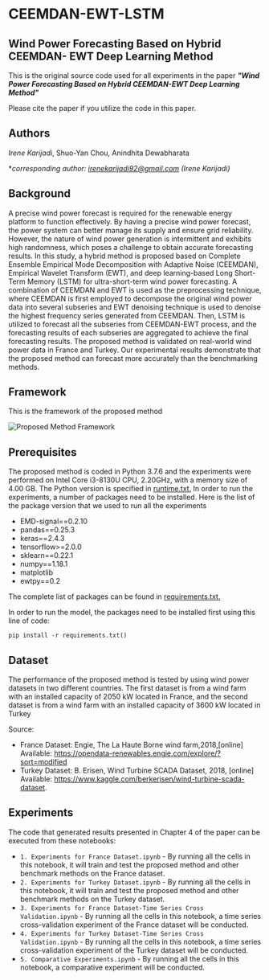 # CEEMDAN-EWT-LSTM
## Wind Power Forecasting Based on Hybrid CEEMDAN- EWT Deep Learning Method

This is the original source code used for all experiments in the paper ***"Wind Power Forecasting Based on Hybrid CEEMDAN-EWT Deep Learning Method"***

Please cite the paper if you utilize the code in this paper.

## Authors

*Irene Karijadi*, Shuo-Yan Chou, Anindhita Dewabharata


**corresponding author: irenekarijadi92@gmail.com (Irene Karijadi)*

## Background
A precise wind power forecast is required for the renewable energy platform to function effectively. By having a precise wind power forecast, the power system can better manage its supply and ensure grid reliability. However, the nature of wind power generation is intermittent and exhibits high randomness, which poses a challenge to obtain accurate forecasting results. In this study, a hybrid method is proposed based on Complete Ensemble Empirical Mode Decomposition with Adaptive Noise (CEEMDAN), Empirical Wavelet Transform (EWT), and deep learning-based Long Short-Term Memory (LSTM) for ultra-short-term wind power forecasting. A combination of CEEMDAN and EWT is used as the preprocessing technique, where CEEMDAN is first employed to decompose the original wind power data into several subseries and EWT denoising technique is used to denoise the highest frequency series generated from CEEMDAN. Then, LSTM is utilized to forecast all the subseries from CEEMDAN-EWT process, and the forecasting results of each subseries are aggregated to achieve the final forecasting results. The proposed method is validated on real-world wind power data in France and Turkey. Our experimental results demonstrate that the proposed method can forecast more accurately than the benchmarking methods.

## Framework
This is the framework of the proposed method      


![Proposed Method Framework](https://github.com/irenekarijadi/CEEMDAN-EWT-LSTM/assets/28720072/922f6554-ff1c-4acb-b8c0-2ef167fc0d51)


## Prerequisites
The proposed method is coded in Python 3.7.6 and the experiments were performed on Intel Core i3-8130U CPU, 2.20GHz, with a memory size of 4.00 GB.
The Python version is specified in [runtime.txt.](https://github.com/irenekarijadi/RF-LSTM-CEEMDAN/blob/main/runtime.txt)
In order to run the experiments, a number of packages need to be installed. Here is the list of the package  version that we used to run all the experiments

* EMD-signal==0.2.10
* pandas==0.25.3
* keras==2.4.3
* tensorflow>=2.0.0
* sklearn==0.22.1
* numpy==1.18.1
* matplotlib
* ewtpy==0.2

The complete list of packages can be found in [requirements.txt.](https://github.com/irenekarijadi/RF-LSTM-CEEMDAN/blob/main/requirements.txt)

In order to run the model, the packages need to be installed first using this line of code:

`pip install -r requirements.txt()`


## Dataset
The performance of the proposed method is tested by using wind power datasets in two different countries. The first dataset is from a wind farm with an installed capacity of 2050 kW located in France, and the second dataset is from a wind farm with an installed capacity of 3600 kW located in Turkey

Source:
* France Dataset: Engie, The La Haute Borne wind farm,2018,[online] Available: https://opendata-renewables.engie.com/explore/?sort=modified
* Turkey Dataset: B. Erisen, Wind Turbine SCADA Dataset, 2018, [online] Available: https://www.kaggle.com/berkerisen/wind-turbine-scada-dataset. 


## Experiments
The code that generated results presented in Chapter 4 of the paper can be executed from these notebooks:


* `1. Experiments for France Dataset.ipynb` - By running all the cells in this notebook, it will train and test the proposed method and other benchmark methods on the France dataset.
* `2. Experiments for Turkey Dataset.ipynb` - By running all the cells in this notebook, it will train and test the proposed method and other benchmark methods on the Turkey dataset.
* `3. Experiments for France Dataset-Time Series Cross Validation.ipynb` - By running all the cells in this notebook, a time series cross-validation experiment of the France dataset will be conducted.
* `4. Experiments for Turkey Dataset-Time Series Cross Validation.ipynb` - By running all the cells in this notebook, a time series cross-validation experiment of the Turkey dataset will be conducted.
* `5. Comparative Experiments.ipynb` - By running all the cells in this notebook,  a comparative experiment will be conducted.


